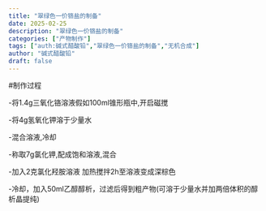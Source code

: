 ```yaml
---
title: "翠绿色一价铬盐的制备"
date: 2025-02-25
description: "翠绿色一价铬盐的制备"
categories: ["产物制作"]
tags: ["auth:碱式醋酸铅","翠绿色一价铬盐的制备","无机合成"]
author: "碱式醋酸铅"
draft: false
---
```


#制作过程

-将1.4g三氧化铬溶液假如100ml锥形瓶中,开启磁搅

-将4g氢氧化钾溶于少量水

-混合溶液,冷却

-称取7g氯化钾,配成饱和溶液,混合

-加入2克氯化羟胺溶液 加热搅拌2h至溶液变成深棕色

-冷却，加入50ml乙醇醇析，过滤后得到粗产物(可溶于少量水并加两倍体积的醇析晶提纯)
<!--
支持 Markdown 格式：
- 使用 # 表示标题
- 使用 ** ** 表示粗体
- 使用 * * 表示斜体
- 使用 ``` ``` 表示代码块
- 使用 $ $ 表示公式
- 更多格式请参考：https://www.markdownguide.org/basic-syntax/

markdown每段间应该空一行，如：

✅正确示例：

## 标题

第一行

第二行

❌错误示例：

## 标题
第一行
第二行

-->